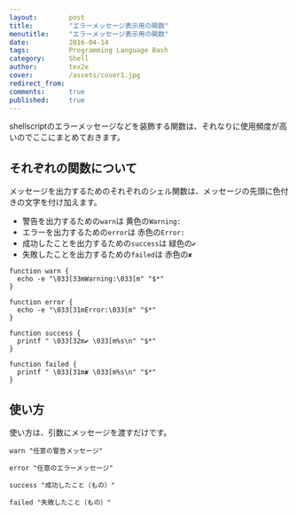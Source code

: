 ```yaml
---
layout:        post
title:         "エラーメッセージ表示用の関数"
menutitle:     "エラーメッセージ表示用の関数"
date:          2016-04-14
tags:          Programming Language Bash
category:      Shell
author:        tex2e
cover:         /assets/cover1.jpg
redirect_from:
comments:      true
published:     true
---
```


shellscriptのエラーメッセージなどを装飾する関数は、それなりに使用頻度が高いのでここにまとめておきます。

それぞれの関数について
------------------

メッセージを出力するためのそれぞれのシェル関数は、メッセージの先頭に色付きの文字を付け加えます。

- 警告を出力するための`warn`は 黄色の`Warning:`
- エラーを出力するための`error`は 赤色の`Error:`
- 成功したことを出力するための`success`は 緑色の`✔ `
- 失敗したことを出力するための`failed`は 赤色の`✘ `

```shell
function warn {
  echo -e "\033[33mWarning:\033[m" "$*"
}
```

```shell
function error {
  echo -e "\033[31mError:\033[m" "$*"
}
```

```shell
function success {
  printf " \033[32m✔ \033[m%s\n" "$*"
}
```

```shell
function failed {
  printf " \033[31m✘ \033[m%s\n" "$*"
}
```

使い方
------

使い方は、引数にメッセージを渡すだけです。

```shell
warn "任意の警告メッセージ"
```

```shell
error "任意のエラーメッセージ"
```

```shell
success "成功したこと（もの）"
```

```shell
failed "失敗したこと（もの）"
```
